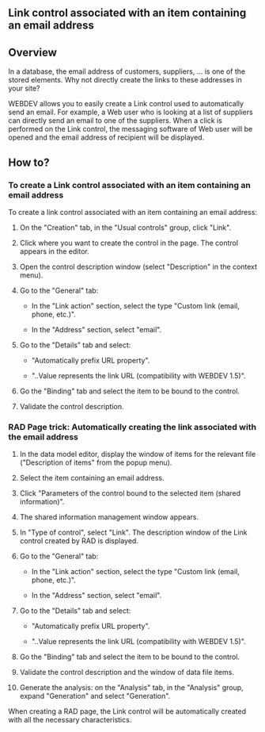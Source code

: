 


## Link control associated with an item containing an email address
			



<a name="NOTE1"></a>
<a name="NOTE1_1"></a>


## Overview
<a name="overview_ELTTEXTE000147"></a>
In a database, the email address of customers, suppliers, ... is one of the stored elements. Why not directly create the links to these addresses in your site?

WEBDEV allows you to easily create a Link control used to automatically send an email. For example, a Web user who is looking at a list of suppliers can directly send an email to one of the suppliers. When a click is performed on the Link control, the messaging software of Web user will be opened and the email address of recipient will be displayed.

<a name="NOTE2"></a>
<a name="NOTE2_1"></a>


## How to?
<a name="how_ELTTEXTE000171"></a>


### To create a Link control associated with an item containing an email address
<a name="create_link_control_associated_with_item_containing_email_address_ELTPARAGRAPHE000020"></a>

To create a link control associated with an item containing an email address: 

1. On the "Creation" tab, in the "Usual controls" group, click "Link".

2. Click where you want to create the control in the page. The control appears in the editor.

3. Open the control description window (select "Description" in the context menu).

4. Go to the "General" tab: 

	- In the "Link action" section, select the type "Custom link (email, phone, etc.)".

	- In the "Address" section, select "email".




5. Go to the "Details" tab and select:

	- "Automatically prefix URL property".

	- "..Value represents the link URL (compatibility with WEBDEV 1.5)".




6. Go the "Binding" tab and select the item to be bound to the control.

7. Validate the control description.



<a name="NOTE2_2"></a>


### RAD Page trick: Automatically creating the link associated with the email address
<a name="rad_page_trick_automatically_creating_the_link_associated_with_the_email_address_ELTPARAGRAPHE000061"></a>

1. In the data model editor, display the window of items for the relevant file ("Description of items" from the popup menu).

2. Select the item containing an email address.

3. Click "Parameters of the control bound to the selected item (shared information)".

4. The shared information management window appears. 

5. In "Type of control", select "Link". The description window of the Link control created by RAD is displayed.

6. Go to the "General" tab: 

	- In the "Link action" section, select the type "Custom link (email, phone, etc.)".

	- In the "Address" section, select "email".




7. Go to the "Details" tab and select:

	- "Automatically prefix URL property".

	- "..Value represents the link URL (compatibility with WEBDEV 1.5)".




8. Go the "Binding" tab and select the item to be bound to the control.

9. Validate the control description and the window of data file items.

10. Generate the analysis: on the "Analysis" tab, in the "Analysis" group, expand "Generation" and select "Generation".




When creating a RAD page, the Link control will be automatically created with all the necessary characteristics.


